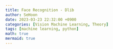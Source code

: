 ```yaml
---
title: Face Recognition - Dlib
author: SeHoon
date: 2023-03-23 22:32:00 +0900
categories: [Vision Machine Learning, Theory]
tags: [machine learning, python]
math: true
mermaid: true
---
```

